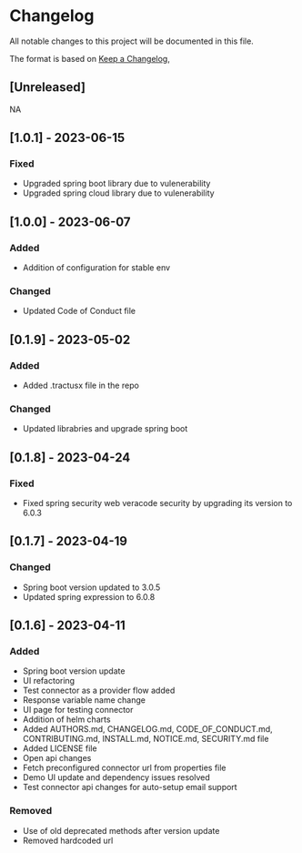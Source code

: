 # Changelog

All notable changes to this project will be documented in this file.

The format is based on [Keep a Changelog](https://keepachangelog.com/en/1.0.0/),

## [Unreleased]

NA

## [1.0.1] - 2023-06-15

### Fixed
 - Upgraded spring boot library due to vulenerability
 - Upgraded spring cloud library due to vulenerability

## [1.0.0] - 2023-06-07

### Added
 - Addition of configuration for stable env

### Changed
- Updated Code of Conduct file

## [0.1.9] - 2023-05-02

### Added
 - Added .tractusx file in the repo

### Changed
- Updated librabries and upgrade spring boot


## [0.1.8] - 2023-04-24

### Fixed
- Fixed spring security web veracode security by upgrading its version to 6.0.3

## [0.1.7] - 2023-04-19

### Changed

 - Spring boot version updated to 3.0.5
 - Updated spring expression to 6.0.8

## [0.1.6] - 2023-04-11

### Added

 - Spring boot version update
 - UI refactoring
 - Test connector as a provider flow added
 - Response variable name change
 - UI page for testing connector
 - Addition of helm charts
 - Added AUTHORS.md, CHANGELOG.md, CODE_OF_CONDUCT.md, CONTRIBUTING.md, INSTALL.md, NOTICE.md, SECURITY.md file
 - Added LICENSE file
 - Open api changes
 - Fetch preconfigured connector url from properties file
 - Demo UI update and dependency issues resolved
 - Test connector api changes for auto-setup email support

### Removed
 - Use of old deprecated methods after version update 
 - Removed hardcoded url
